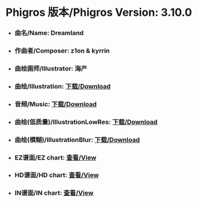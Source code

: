 
# Phigros 版本/Phigros Version:  3.10.0

- ### __曲名/Name:  Dreamland__

- ### __作曲者/Composer:  z1on & kyrrin__

- ### __曲绘画师/Illustrator:  海产__

- ### __曲绘/Illustration:  [下载/Download](https://github.com/Po6647A/WebAssests/releases/download/3.10.0/1086.png)__

- ### __音频/Music:  [下载/Download](https://github.com/Po6647A/WebAssests/releases/download/3.10.0/1656.ogg)__

- ### __曲绘(低质量)/IllustrationLowRes:  [下载/Download](https://github.com/Po6647A/WebAssests/releases/download/3.10.0/1578.png)__

- ### __曲绘(模糊)/IllustrationBlur:  [下载/Download](https://github.com/Po6647A/WebAssests/releases/download/3.10.0/0)__


- ### __EZ谱面/EZ chart:  [查看/View](./EZ.json/index.html)__

- ### __HD谱面/HD chart:  [查看/View](./HD.json/index.html)__

- ### __IN谱面/IN chart:  [查看/View](./IN.json/index.html)__
